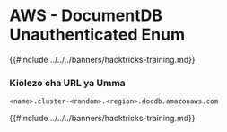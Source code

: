 # AWS - DocumentDB Unauthenticated Enum

{{#include ../../../banners/hacktricks-training.md}}

### Kiolezo cha URL ya Umma
```
<name>.cluster-<random>.<region>.docdb.amazonaws.com
```
{{#include ../../../banners/hacktricks-training.md}}
